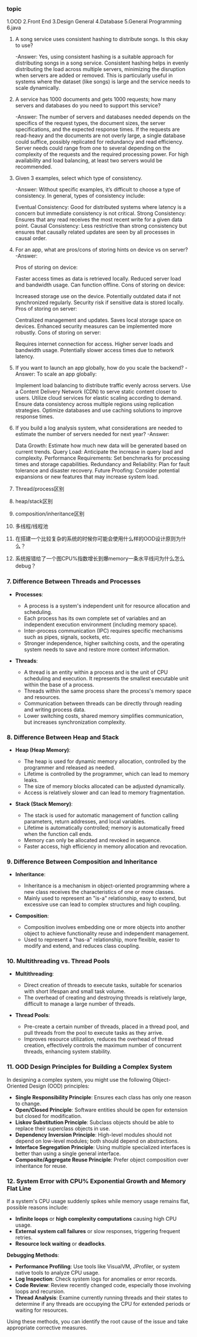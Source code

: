 ### topic
1.OOD
2.Front End
3.Design General
4.Database
5.General Programming
6.java 

1. A song service uses consistent hashing to distribute songs. Is this okay to use?

   -Answer: Yes, using consistent hashing is a suitable approach for distributing songs in a song service. Consistent hashing helps in evenly distributing the load across multiple servers, minimizing the disruption when servers are added or removed. This is particularly useful in systems where the dataset (like songs) is large and the service needs to scale dynamically.

2. A service has 1000 documents and gets 1000 requests; how many servers and databases do you need to support this service?

   -Answer: The number of servers and databases needed depends on the specifics of the request types, the document sizes, the server specifications, and the expected response times. If the requests are read-heavy and the documents are not overly large, a single database could suffice, possibly replicated for redundancy and read efficiency. Server needs could range from one to several depending on the complexity of the requests and the required processing power. For high availability and load balancing, at least two servers would be recommended.

3. Given 3 examples, select which type of consistency.

   -Answer: Without specific examples, it’s difficult to choose a type of consistency. In general, types of consistency include:

   Eventual Consistency: Good for distributed systems where latency is a concern but immediate consistency is not critical.
   Strong Consistency: Ensures that any read receives the most recent write for a given data point.
   Causal Consistency: Less restrictive than strong consistency but ensures that causally related updates are seen by all processes in causal order.

4. For an app, what are pros/cons of storing hints on device vs on server?
   -Answer:

   Pros of storing on device:
   
   Faster access times as data is retrieved locally.
   Reduced server load and bandwidth usage.
   Can function offline.
   Cons of storing on device:
   
   Increased storage use on the device.
   Potentially outdated data if not synchronized regularly.
   Security risk if sensitive data is stored locally.
   Pros of storing on server:
   
   Centralized management and updates.
   Saves local storage space on devices.
   Enhanced security measures can be implemented more robustly.
   Cons of storing on server:
   
   Requires internet connection for access.
   Higher server loads and bandwidth usage.
   Potentially slower access times due to network latency.

5. If you want to launch an app globally, how do you scale the backend?
   -Answer: To scale an app globally:

   Implement load balancing to distribute traffic evenly across servers.
   Use a Content Delivery Network (CDN) to serve static content closer to users.
   Utilize cloud services for elastic scaling according to demand.
   Ensure data consistency across multiple regions using replication strategies.
   Optimize databases and use caching solutions to improve response times.

6. If you build a log analysis system, what considerations are needed to estimate the number of servers needed for next year?
   -Answer:

   Data Growth: Estimate how much new data will be generated based on current trends.
   Query Load: Anticipate the increase in query load and complexity.
   Performance Requirements: Set benchmarks for processing times and storage capabilities.
   Redundancy and Reliability: Plan for fault tolerance and disaster recovery.
   Future Proofing: Consider potential expansions or new features that may increase system load.

7. Thread/process区别

8. heap/stack区别

9. composition/inheritance区别

10. 多线程/线程池

11. 在搭建一个比较复杂的系统的时候你可能会使用什么样的OOD设计原则为什么？


12. 系统报错给了一个图CPU%指数增长到爆memory一条水平线问为什么怎么debug？


### 7. Difference Between Threads and Processes

- **Processes**:
   - A process is a system's independent unit for resource allocation and scheduling.
   - Each process has its own complete set of variables and an independent execution environment (including memory space).
   - Inter-process communication (IPC) requires specific mechanisms such as pipes, signals, sockets, etc.
   - Stronger independence, higher switching costs, and the operating system needs to save and restore more context information.

- **Threads**:
   - A thread is an entity within a process and is the unit of CPU scheduling and execution. It represents the smallest executable unit within the base of a process.
   - Threads within the same process share the process's memory space and resources.
   - Communication between threads can be directly through reading and writing process data.
   - Lower switching costs, shared memory simplifies communication, but increases synchronization complexity.

### 8. Difference Between Heap and Stack

- **Heap (Heap Memory)**:
   - The heap is used for dynamic memory allocation, controlled by the programmer and released as needed.
   - Lifetime is controlled by the programmer, which can lead to memory leaks.
   - The size of memory blocks allocated can be adjusted dynamically.
   - Access is relatively slower and can lead to memory fragmentation.

- **Stack (Stack Memory)**:
   - The stack is used for automatic management of function calling parameters, return addresses, and local variables.
   - Lifetime is automatically controlled; memory is automatically freed when the function call ends.
   - Memory can only be allocated and revoked in sequence.
   - Faster access, high efficiency in memory allocation and revocation.

### 9. Difference Between Composition and Inheritance

- **Inheritance**:
   - Inheritance is a mechanism in object-oriented programming where a new class receives the characteristics of one or more classes.
   - Mainly used to represent an "is-a" relationship, easy to extend, but excessive use can lead to complex structures and high coupling.

- **Composition**:
   - Composition involves embedding one or more objects into another object to achieve functionality reuse and independent management.
   - Used to represent a "has-a" relationship, more flexible, easier to modify and extend, and reduces class coupling.

### 10. Multithreading vs. Thread Pools

- **Multithreading**:
   - Direct creation of threads to execute tasks, suitable for scenarios with short lifespan and small task volume.
   - The overhead of creating and destroying threads is relatively large, difficult to manage a large number of threads.

- **Thread Pools**:
   - Pre-create a certain number of threads, placed in a thread pool, and pull threads from the pool to execute tasks as they arrive.
   - Improves resource utilization, reduces the overhead of thread creation, effectively controls the maximum number of concurrent threads, enhancing system stability.

### 11. OOD Design Principles for Building a Complex System

In designing a complex system, you might use the following Object-Oriented Design (OOD) principles:
- **Single Responsibility Principle**: Ensures each class has only one reason to change.
- **Open/Closed Principle**: Software entities should be open for extension but closed for modification.
- **Liskov Substitution Principle**: Subclass objects should be able to replace their superclass objects in use.
- **Dependency Inversion Principle**: High-level modules should not depend on low-level modules; both should depend on abstractions.
- **Interface Segregation Principle**: Using multiple specialized interfaces is better than using a single general interface.
- **Composite/Aggregate Reuse Principle**: Prefer object composition over inheritance for reuse.

### 12. System Error with CPU% Exponential Growth and Memory Flat Line

If a system's CPU usage suddenly spikes while memory usage remains flat, possible reasons include:
- **Infinite loops** or **high complexity computations** causing high CPU usage.
- **External system call failures** or slow responses, triggering frequent retries.
- **Resource lock waiting** or **deadlocks**.

**Debugging Methods**:
- **Performance Profiling**: Use tools like VisualVM, JProfiler, or system native tools to analyze CPU usage.
- **Log Inspection**: Check system logs for anomalies or error records.
- **Code Review**: Review recently changed code, especially those involving loops and recursion.
- **Thread Analysis**: Examine currently running threads and their states to determine if any threads are occupying the CPU for extended periods or waiting for resources.

Using these methods, you can identify the root cause of the issue and take appropriate corrective measures.
